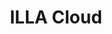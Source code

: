 ---
blog: https://blog.illacloud.com/
codehost: https://github.com/https://github.com/illacloud/illa-builder
linkedin: https://linkedin.com/company/illacloud
logohandle: illacloud
sort: illacloud
title: ILLA Cloud
twitter: https://x.com/illacloudhq
website: https://www.illacloud.com/
youtube: https://youtube.com/@illacloud
---